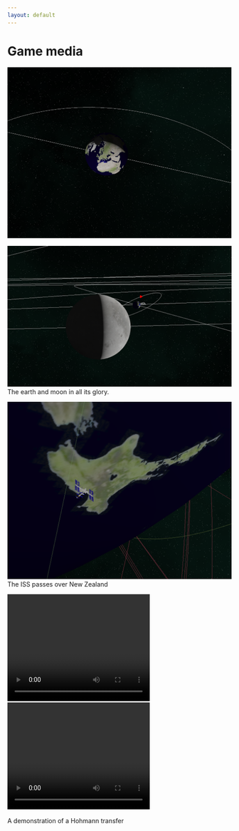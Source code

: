 ```yaml
---
layout: default
---
```

# Game media

![Planet](/assets/media/screenshots/screenshot2.png)


![Planet](/assets/media/screenshots/screenshot3.png)
The earth and moon in all its glory.

![Satellite](/assets/media/screenshots/satellite.png)
The ISS passes over New Zealand

<video width="320" height="240" controls>
  <source src="/assets/media/screenshots/orbit_interp.mp4" type="video/mp4">
</video>

<video width="320" height="240" controls>
  <source src="/assets/media/screenshots/hohmann_transfer.mp4" type="video/mp4">
</video>

A demonstration of a Hohmann transfer
